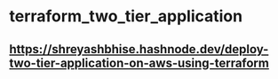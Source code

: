 # terraform_two_tier_application

## https://shreyashbhise.hashnode.dev/deploy-two-tier-application-on-aws-using-terraform